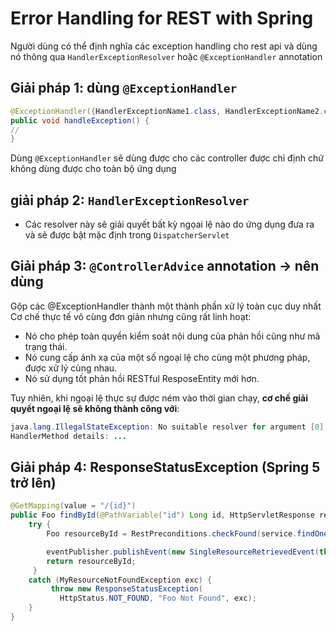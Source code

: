 # Error Handling for REST with Spring
Người dùng có thể định nghĩa các exception handling cho rest api và dùng nó thông
qua `HandlerExceptionResolver` hoặc `@ExceptionHandler` annotation
## Giải pháp 1: dùng `@ExceptionHandler`
```java
@ExceptionHandler({HandlerExceptionName1.class, HandlerExceptionName2.class, ...})
public void handleException() {
//
}
```
Dùng `@ExceptionHandler` sẽ dùng được cho các controller được chỉ định chứ không dùng 
được cho toàn bộ ứng dụng

## giải pháp 2: `HandlerExceptionResolver`
- Các resolver này sẽ giải quyết bất kỳ ngọai lệ nào do ứng dụng đưa ra và sẽ được bật mặc định
trong `DispatcherServlet`
## Giải pháp 3: `@ControllerAdvice` annotation -> nên dùng
Gộp các @ExceptionHandler thành một thành phần xử lý toàn cục duy nhất
Cơ chế thực tế vô cùng đơn giản nhưng cũng rất linh hoạt:
- Nó cho phép toàn quyền kiểm soát nội dung của phản hồi cũng như mã trạng thái.
- Nó cung cấp ánh xạ của một số ngoại lệ cho cùng một phương pháp, được xử lý cùng nhau.
- Nó sử dụng tốt phản hồi RESTful ResposeEntity mới hơn.
  
Tuy nhiên, khi ngoại lệ thực sự được ném vào thời gian chạy, __cơ chế giải quyết ngoại lệ sẽ không thành công với__:
```java
java.lang.IllegalStateException: No suitable resolver for argument [0] [type=...]
HandlerMethod details: ...
```

## Giải pháp 4: ResponseStatusException (Spring 5 trở lên)
```java
@GetMapping(value = "/{id}")
public Foo findById(@PathVariable("id") Long id, HttpServletResponse response) {
    try {
        Foo resourceById = RestPreconditions.checkFound(service.findOne(id));

        eventPublisher.publishEvent(new SingleResourceRetrievedEvent(this, response));
        return resourceById;
     }
    catch (MyResourceNotFoundException exc) {
         throw new ResponseStatusException(
           HttpStatus.NOT_FOUND, "Foo Not Found", exc);
    }
}
```

